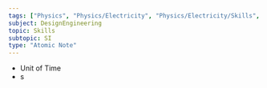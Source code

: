 ```yaml
---
tags: ["Physics", "Physics/Electricity", "Physics/Electricity/Skills", "Physics/Electricity/Skills/SI"]
subject: DesignEngineering
topic: Skills
subtopic: SI
type: "Atomic Note"
---
```


- Unit of Time
- s